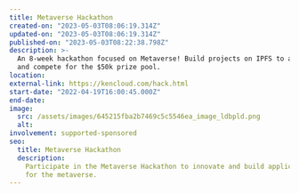 ```yaml
---
title: Metaverse Hackathon
created-on: "2023-05-03T08:06:19.314Z"
updated-on: "2023-05-03T08:06:19.314Z"
published-on: "2023-05-03T08:22:38.798Z"
description: >-
  An 8-week hackathon focused on Metaverse! Build projects on IPFS to answer challenges
  and compete for the $50k prize pool.
location:
external-link: https://kencloud.com/hack.html
start-date: "2022-04-19T16:00:45.000Z"
end-date:
image:
  src: /assets/images/645215fba2b7469c5c5546ea_image_ldbpld.png
  alt:
involvement: supported-sponsored
seo:
  title: Metaverse Hackathon
  description:
    Participate in the Metaverse Hackathon to innovate and build applications
    for the metaverse.
---
```


